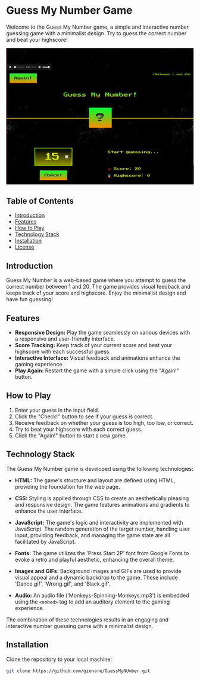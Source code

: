 # Guess My Number Game

Welcome to the Guess My Number game, a simple and interactive number guessing game with a minimalist design. Try to guess the correct number and beat your highscore!

![Screenshot](assets/gameplay.png)

## Table of Contents

- [Introduction](#introduction)
- [Features](#features)
- [How to Play](#how-to-play)
- [Technology Stack](#technology-stack)
- [Installation](#installation)
- [License](#license)

## Introduction

Guess My Number is a web-based game where you attempt to guess the correct number between 1 and 20. The game provides visual feedback and keeps track of your score and highscore. Enjoy the minimalist design and have fun guessing!

## Features

- **Responsive Design:** Play the game seamlessly on various devices with a responsive and user-friendly interface.
- **Score Tracking:** Keep track of your current score and beat your highscore with each successful guess.
- **Interactive Interface:** Visual feedback and animations enhance the gaming experience.
- **Play Again:** Restart the game with a simple click using the "Again!" button.

## How to Play

1. Enter your guess in the input field.
2. Click the "Check!" button to see if your guess is correct.
3. Receive feedback on whether your guess is too high, too low, or correct.
4. Try to beat your highscore with each correct guess.
5. Click the "Again!" button to start a new game.

## Technology Stack

The Guess My Number game is developed using the following technologies:

- **HTML:** The game's structure and layout are defined using HTML, providing the foundation for the web page.

- **CSS:** Styling is applied through CSS to create an aesthetically pleasing and responsive design. The game features animations and gradients to enhance the user interface.

- **JavaScript:** The game's logic and interactivity are implemented with JavaScript. The random generation of the target number, handling user input, providing feedback, and managing the game state are all facilitated by JavaScript.

- **Fonts:** The game utilizes the 'Press Start 2P' font from Google Fonts to evoke a retro and playful aesthetic, enhancing the overall theme.

- **Images and GIFs:** Background images and GIFs are used to provide visual appeal and a dynamic backdrop to the game. These include 'Dance.gif', 'Wrong.gif', and 'Black.gif'.

- **Audio:** An audio file ('Monkeys-Spinning-Monkeys.mp3') is embedded using the `<embed>` tag to add an auditory element to the gaming experience.

The combination of these technologies results in an engaging and interactive number guessing game with a minimalist design.

## Installation

Clone the repository to your local machine:

```bash
git clone https://github.com/gionare/GuessMyNUmber.git
